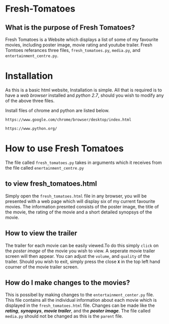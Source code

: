 # Fresh-Tomatoes

## What is the purpose of Fresh Tomatoes?
Fresh Tomatoes is a Website which displays a list of some of my favourite movies, including poster image,
movie rating and youtube trailer.
Fresh Tomtoes referances three files, `fresh_tomatoes.py`, `media.py`, and `entertainment_centre.py`.

# Installation

As this is a basic html website, Installation is simple. All that is required is to have a *web browser* installed and *python 2.7*, should you wish to modify any of the above three files.

Install files of chrome and python are listed below.

`https://www.google.com/chrome/browser/desktop/index.html`

`https://www.python.org/`

# How to use Fresh Tomatoes

The file called `fresh_tomatoes.py` takes in arguments which it receives from the file called `enertainment_centre.py`

## to view fresh_tomatoes.html
Simply open the `fresh_tomatoes.html` file in any browser, you will be presented with a web page which will display six of my current favourite movies.
The information presnted consists of the poster image, the title of the movie, the rating of the movie and a short detailed synopsys of the movie.

## How to view the trailer
The trailer for each movie can be easily viewed.To do this simply `click` on the *poster image* of the movie you wish to view.
A seperate movie trailer screen will then appear. You can adjust the `volume`, and `quality` of the trailer.
Should you wish to exit, simply press the close **`X`** in the top left hand courner of the movie trailer screen.

## How do I  make changes to the movies?
This is possibel by making changes to the `entertainment_center.py` file.
This file contains all the individual information about each movie which is displayed in the `fresh_tomatoes.html` file.
Changes can be made like the _**rating**_, _**synopsys**_, _**movie trailer**_, and the _**poster image**_.
The file called `media.py` should not be changed as this is the `parent` file.








